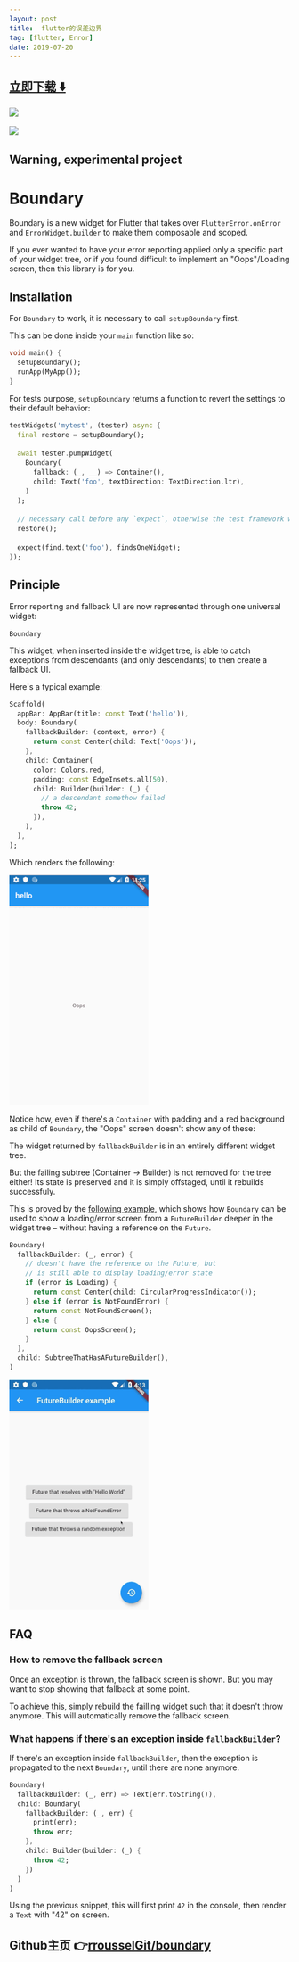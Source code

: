 ```yaml
---
layout: post
title:  flutter的误差边界
tag: [flutter, Error]
date: 2019-07-20
---
```


 


## [立即下载 ️⬇️ ](https://codeload.github.com/rrousselGit/boundary/zip/master) 


 
![](https://flutterawesome.com/content/images/2019/07/boundary.jpg)
 
>
> 
>

 
<img
    src="https://cdn0.iconfinder.com/data/icons/poison-symbol/66/30-512.png"
    width="100px"
/> <h2>Warning, experimental project</h2>

# Boundary

Boundary is a new widget for Flutter that takes over `FlutterError.onError` and
`ErrorWidget.builder` to make them composable and scoped.

If you ever wanted to have your error reporting applied only a specific part of
your widget tree, or if you found difficult to implement an "Oops"/Loading
screen, then this library is for you.

## Installation

For `Boundary` to work, it is necessary to call `setupBoundary` first.

This can be done inside your `main` function like so:

```dart
void main() {
  setupBoundary();
  runApp(MyApp());
}
```

For tests purpose, `setupBoundary` returns a function to revert the settings
to their default behavior:

```dart
testWidgets('mytest', (tester) async {
  final restore = setupBoundary();

  await tester.pumpWidget(
    Boundary(
      fallback: (_, __) => Container(),
      child: Text('foo', textDirection: TextDirection.ltr),
    )
  );

  // necessary call before any `expect`, otherwise the test framework will throw
  restore();

  expect(find.text('foo'), findsOneWidget);
});
```

## Principle

Error reporting and fallback UI are now represented through one universal widget:

`Boundary`

This widget, when inserted inside the widget tree, is able to catch exceptions
from descendants (and only descendants) to then create a fallback UI.

Here's a typical example:

```dart
Scaffold(
  appBar: AppBar(title: const Text('hello')),
  body: Boundary(
    fallbackBuilder: (context, error) {
      return const Center(child: Text('Oops'));
    },
    child: Container(
      color: Colors.red,
      padding: const EdgeInsets.all(50),
      child: Builder(builder: (_) {
        // a descendant somethow failed
        throw 42;
      }),
    ),
  ),
);
```

Which renders the following:

![screenshot](https://raw.githubusercontent.com/rrousselGit/boundary/master/resources/example.gif?token=AEZ3I3LKSLRD32SLVLUBIMC5GRG7S)

Notice how, even if there's a `Container` with padding and a red background
as child of `Boundary`, the "Oops" screen doesn't show any of these:

The widget returned by `fallbackBuilder` is in an entirely different widget tree.

But the failing subtree (Container -> Builder) is not removed for the tree either!
Its state is preserved and it is simply offstaged, until it rebuilds successfuly.

This is proved by the [following example](https://github.com/rrousselGit/boundary/blob/master/example/lib/future_builder.dart), which shows how `Boundary` can be used
to show a loading/error screen from a `FutureBuilder` deeper in the widget tree
– without having a reference on the `Future`.

```dart
Boundary(
  fallbackBuilder: (_, error) {
    // doesn't have the reference on the Future, but
    // is still able to display loading/error state
    if (error is Loading) {
      return const Center(child: CircularProgressIndicator());
    } else if (error is NotFoundError) {
      return const NotFoundScreen();
    } else {
      return const OopsScreen();
    }
  },
  child: SubtreeThatHasAFutureBuilder(),
)
```

![future builder example](https://raw.githubusercontent.com/rrousselGit/boundary/master/resources/future_builder.gif?token=AEZ3I3NDM2W3MC34RXS5YXS5GSIEK)

## FAQ

### How to remove the fallback screen

Once an exception is thrown, the fallback screen is shown. But you may want to
stop showing that fallback at some point.

To achieve this, simply rebuild the failling widget such that it doesn't throw
anymore. This will automatically remove the fallback screen.

### What happens if there's an exception inside `fallbackBuilder`?

If there's an exception inside `fallbackBuilder`, then the exception is propagated
to the next `Boundary`, until there are none anymore.

```dart
Boundary(
  fallbackBuilder: (_, err) => Text(err.toString()),
  child: Boundary(
    fallbackBuilder: (_, err) {
      print(err);
      throw err;
    },
    child: Builder(builder: (_) {
      throw 42;
    })
  )
)
```

Using the previous snippet, this will first print `42` in the console, then
render a `Text` with "42" on screen.

## Github主页 👉[rrousselGit/boundary](http://github.com/rrousselGit/boundary)